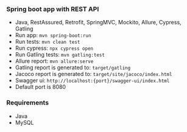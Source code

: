 ### Spring boot app with REST API

- Java, RestAssured, Retrofit, SpringMVC, Mockito, Allure, Cypress, Gatling
- Run app: `mvn spring-boot:run`
- Run tests: `mvn clean test`
- Run cypress: `npx cypress open`
- Run Gatling tests: `mvn gatling:test`
- Allure report: `mvn allure:serve`
- Gatling report is generated to: `target/gatling`
- Jacoco report is generated to: `target/site/jacoco/index.html`
- Swagger ui: `http://localhost:{port}/swagger-ui/index.html`
- Default port is 8080

### Requirements

- Java
- MySQL
